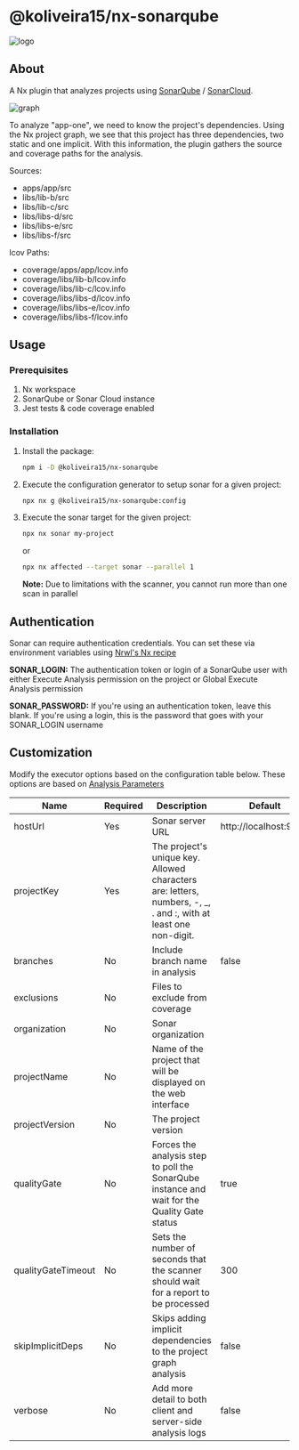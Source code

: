 # @koliveira15/nx-sonarqube

![logo](https://i.ibb.co/R0bzqtP/nx-sonarqube.png)

## About

A Nx plugin that analyzes projects using [SonarQube](https://www.sonarqube.org)
/ [SonarCloud](https://sonarcloud.io).

![graph](https://i.ibb.co/whmZkm2/graph.png)

To analyze "app-one", we need to know the project's dependencies. Using the Nx project graph,
we see that this project has three dependencies, two static and one implicit. With this information,
the plugin gathers the source and coverage paths for the analysis.

Sources:

- apps/app/src
- libs/lib-b/src
- libs/lib-c/src
- libs/libs-d/src
- libs/libs-e/src
- libs/libs-f/src

lcov Paths:

- coverage/apps/app/lcov.info
- coverage/libs/lib-b/lcov.info
- coverage/libs/lib-c/lcov.info
- coverage/libs/libs-d/lcov.info
- coverage/libs/libs-e/lcov.info
- coverage/libs/libs-f/lcov.info

## Usage

### Prerequisites

1. Nx workspace
2. SonarQube or Sonar Cloud instance
3. Jest tests & code coverage enabled

### Installation

1. Install the package:
   ```bash
   npm i -D @koliveira15/nx-sonarqube
   ```
2. Execute the configuration generator to setup sonar for a given project:
   ```bash
   npx nx g @koliveira15/nx-sonarqube:config
   ```
3. Execute the sonar target for the given project:
   ```bash
   npx nx sonar my-project
   ```
   or
   ```bash
   npx nx affected --target sonar --parallel 1
   ```
   **Note:** Due to limitations with the scanner, you cannot run more than one scan in parallel

## Authentication

Sonar can require authentication credentials. You can set these via environment variables using [Nrwl's Nx recipe](https://nx.dev/recipe/define-environment-variables)

**SONAR_LOGIN:** The authentication token or login of a SonarQube user with either Execute Analysis permission on the project or Global Execute Analysis permission

**SONAR_PASSWORD:** If you're using an authentication token, leave this blank. If you're using a login, this is the password that goes with your SONAR_LOGIN username

## Customization

Modify the executor options based on the configuration table below. These options are based on [Analysis Parameters](https://docs.sonarqube.org/latest/analysis/analysis-parameters/)

| Name               | Required | Description                                                                                                      | Default               |
| ------------------ | -------- | ---------------------------------------------------------------------------------------------------------------- | --------------------- |
| hostUrl            | Yes      | Sonar server URL                                                                                                 | http://localhost:9000 |
| projectKey         | Yes      | The project's unique key. Allowed characters are: letters, numbers, -, \_, . and :, with at least one non-digit. |                       |
| branches           | No       | Include branch name in analysis                                                                                  | false                 |
| exclusions         | No       | Files to exclude from coverage                                                                                   |                       |
| organization       | No       | Sonar organization                                                                                               |                       |
| projectName        | No       | Name of the project that will be displayed on the web interface                                                  |                       |
| projectVersion     | No       | The project version                                                                                              |                       |
| qualityGate        | No       | Forces the analysis step to poll the SonarQube instance and wait for the Quality Gate status                     | true                  |
| qualityGateTimeout | No       | Sets the number of seconds that the scanner should wait for a report to be processed                             | 300                   |
| skipImplicitDeps   | No       | Skips adding implicit dependencies to the project graph analysis                                                 | false                 |
| verbose            | No       | Add more detail to both client and server-side analysis logs                                                     | false                 |
